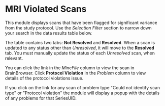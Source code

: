 # MRI Violated Scans

This module displays scans that have been flagged for significant variance from the study protocol. Use the *Selection Filter* section to narrow down your search in the data results table below. 

The table contains two tabs: **Not Resolved** and **Resolved**. When a scan is updated to any status other than *Unresolved*, it will move to the **Resolved** tab. You must manually update the status of each *Unresolved* scan, when relevant.

You can click the link in the *MincFile* column to view the scan in BrainBrowser. Click **Protocol Violation** in the *Problem* column to view details of the protocol violations issue.

If you click on the link for any scan of problem type "Could not identify scan type" or "Protocol violation" the module will
display a popup with the details of any problems for that SeriesUID.
